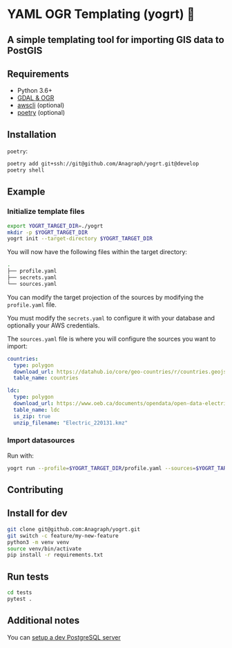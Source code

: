 # YAML OGR Templating (yogrt) 🍦 
## A simple templating tool for importing GIS data to PostGIS 

## Requirements

- Python 3.6+
- [GDAL & OGR](https://gdal.org/)
- [awscli](https://aws.amazon.com/cli/) (optional)
- [poetry](https://python-poetry.org/) (optional)

## Installation

`poetry`:
```bash
poetry add git+ssh://git@github.com/Anagraph/yogrt.git@develop
poetry shell
```

## Example

### Initialize template files

```bash
export YOGRT_TARGET_DIR=./yogrt
mkdir -p $YOGRT_TARGET_DIR
yogrt init --target-directory $YOGRT_TARGET_DIR
```

You will now have the following files within the target directory:
```bash
.
├── profile.yaml
├── secrets.yaml
└── sources.yaml
```

You can modify the target projection of the sources by modifying the `profile.yaml` file.

You must modify the `secrets.yaml` to configure it with your database and optionally your AWS credentials.

The `sources.yaml` file is where you will configure the sources you want to import:
```yaml
countries:
  type: polygon
  download_url: https://datahub.io/core/geo-countries/r/countries.geojson
  table_name: countries

ldc:
  type: polygon
  download_url: https://www.oeb.ca/documents/opendata/open-data-electricity-map-20220131.zip
  table_name: ldc
  is_zip: true
  unzip_filename: "Electric_220131.kmz"
```

### Import datasources

Run with:
```bash
yogrt run --profile=$YOGRT_TARGET_DIR/profile.yaml --sources=$YOGRT_TARGET_DIR/sources.yaml  --secrets=$YOGRT_TARGET_DIR/secrets.yaml
```

## Contributing

## Install for dev

```bash
git clone git@github.com:Anagraph/yogrt.git
git switch -c feature/my-new-feature
python3 -m venv venv
source venv/bin/activate
pip install -r requirements.txt
```

## Run tests

```bash
cd tests
pytest .
```

## Additional notes

You can [setup a dev PostgreSQL server](docs/postgresql-docker.md)

